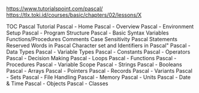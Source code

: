 https://www.tutorialspoint.com/pascal/
https://tlx.toki.id/courses/basic/chapters/02/lessons/X


TOC
Pascal Tutorial
Pascal - Home
Pascal - Overview
Pascal - Environment Setup
Pascal - Program Structure
Pascal - Basic Syntax
  Variables
  Functions/Procedures
  Comments
  Case Sensitivity
  Pascal Statements 
  Reserved Words in Pascal
  Character set and Identifiers in Pascal"
Pascal - Data Types
Pascal - Variable Types
Pascal - Constants
Pascal - Operators
Pascal - Decision Making
Pascal - Loops 
Pascal - Functions
Pascal - Procedures
Pascal - Variable Scope
Pascal - Strings
Pascal - Booleans
Pascal - Arrays
Pascal - Pointers
Pascal - Records
Pascal - Variants
Pascal - Sets
Pascal - File Handling
Pascal - Memory
Pascal - Units
Pascal - Date & Time
Pascal - Objects 
Pascal - Classes